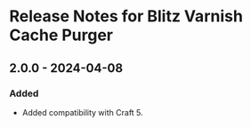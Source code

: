 # Release Notes for Blitz Varnish Cache Purger

## 2.0.0 - 2024-04-08

### Added

- Added compatibility with Craft 5.
